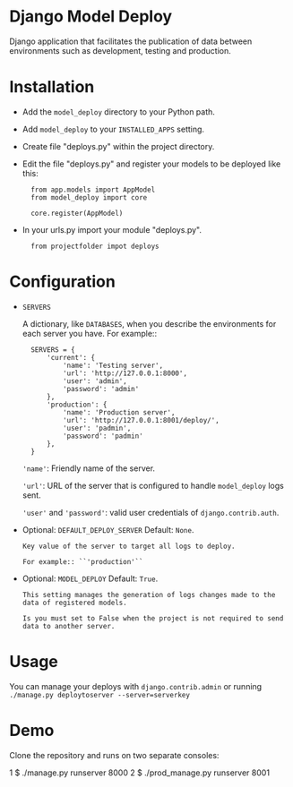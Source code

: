 Django Model Deploy
===================

Django application that facilitates the publication of data between environments such as development, testing and production.


Installation
============

* Add the ``model_deploy`` directory to your Python path.

* Add ``model_deploy`` to your ``INSTALLED_APPS`` setting.

* Create file "deploys.py" within the project directory.

* Edit the file "deploys.py" and register your models to be deployed like this:

        from app.models import AppModel
        from model_deploy import core

        core.register(AppModel)

* In your urls.py import your module "deploys.py".

        from projectfolder impot deploys


Configuration
=============

* ``SERVERS``

    A dictionary, like ``DATABASES``, when you describe the environments for each server you have.
    For example::

        SERVERS = {
            'current': {
                'name': 'Testing server',
                'url': 'http://127.0.0.1:8000',
                'user': 'admin',
                'password': 'admin'
            },
            'production': {
                'name': 'Production server',
                'url': 'http://127.0.0.1:8001/deploy/',
                'user': 'padmin',
                'password': 'padmin'
            },
        }
   ``'name'``: Friendly name of the server.

   ``'url'``: URL of the server that is configured to handle ``model_deploy`` logs sent.

   ``'user'`` and ``'password'``: valid user credentials of ``django.contrib.auth``.



* Optional: ``DEFAULT_DEPLOY_SERVER`` Default: ``None``.

      Key value of the server to target all logs to deploy.

      For example:: ``'production'``



* Optional: ``MODEL_DEPLOY`` Default: ``True``.

      This setting manages the generation of logs changes made to the data of registered models.

      Is you must set to False when the project is not required to send data to another server.


Usage
=====

You can manage your deploys with ``django.contrib.admin`` or running ``./manage.py deploytoserver --server=serverkey``


Demo
====

Clone the repository and runs on two separate consoles:

1 $ ./manage.py runserver 8000
2 $ ./prod_manage.py runserver 8001
